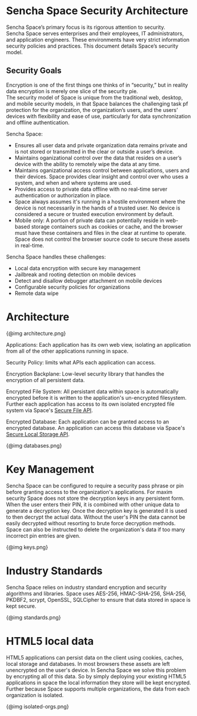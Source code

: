 # Sencha Space Security Architecture

Sencha Space’s primary focus is its rigorous attention to security.  
Sencha Space serves enterprises and their employees, IT administrators, 
and application engineers. These environments have very strict 
information security policies and practices. This document 
details Space’s security model.


## Security Goals

Encryption is one of the first things one thinks of in
“security,” but in reality data encryption is merely one slice of the security pie.  
The security model of Space is unique from the traditional web, desktop, 
and mobile security models, in that Space balances the challenging task pf protection
for the organization, the organization’s users, and the users’ devices 
with flexibility and ease of use, particularly for data synchronization 
and offline authentication.  

Sencha Space:

<ul>
<li>Ensures all user data and private organization data
remains private and is not stored or 
transmitted in the clear or outside a user’s device.</li>
<li>Maintains oganizational control over the data that resides 
on a user’s device with the ability to remotely wipe the data at any time.</li>
<li>Maintains oganizational access control between applications, 
users and their devices. Space provides clear insight and control over who 
uses a system, and when and where systems are used.</li>
<li>Provides access to private data offline with no 
real-time server authentication or authorization in place.</li>
<li>Space always assumes it's running in a hostile environment 
where the device is not necessarily in the hands of a trusted user.  
No device is considered a secure or trusted execution 
environment by default.</li>
<li>Mobile only: A portion of private data can potentially reside 
in web-based storage containers such as cookies or cache, and the 
browser must have these containers and files in the clear at runtime 
to operate. Space does not control the browser source code 
to secure these assets in real-time.</li>
</ul>

Sencha Space handles these challenges:

<ul>
<li>Local data encryption with secure key management</li>
<li>Jailbreak and rooting detection on mobile devices</li>
<li>Detect and disallow debugger attachment on mobile devices</li>
<li>Configurable security policies for organizations</li>
<li>Remote data wipe</li>
</ul>

# Architecture

{@img architecture.png}

Applications: Each application has its own web view, isolating an application from all of the other applications running in space.

Security Policy: limits what APIs each application can access.

Encryption Backplane: Low-level security library that handles the encryption of all persistent data.

Encrypted File System: All persistant data within space is automatically encrypted before it is written to the application's un-encrypted filesystem.  Further each application has access to its own isolated encrypted file system via Space's <a href="#!/guide/secure_file_api">Secure File API</a>.

Encrypted Database: Each application can be granted access to an encrypted database. An application can access this database via Space's <a href="#!/guide/sec_lcl_strg">Secure Local Storage API</a>.

{@img databases.png}


# Key Management

Sencha Space can be configured to require a security pass phrase or pin before granting access to the organization's applications. For maxim security Space does not store the decryption keys in any persistent form. When the user enters their PIN, it is combined with other unique data to generate a decryption key. Once the decryption key is generated it is used to then decrypt the actual data. Without the user's PIN the data cannot be easily decrypted without resorting to brute force decryption methods. Space can also be instructed to delete the organization's data if too many incorrect pin entries are given.

{@img keys.png}

# Industry Standards

Sencha Space relies on industry standard encryption and security algorithms and libraries. 
Space uses AES-256, HMAC-SHA-256, SHA-256, PKDBF2, scrypt, OpenSSL, SQLCipher to ensure that data stored in space is kept secure.

{@img standards.png}


# HTML5 local data 

HTML5 applications can persist data on the client using cookies, caches, local storage and databases. In most browsers these assets are left unencrypted on the user's device. In Sencha Space we solve this problem by encrypting all of this data. So by simply deploying your existing HTML5 applications in space the local information they store will be kept encrypted. Further because Space supports multiple organizations, the data from each organization is isolated. 

{@img isolated-orgs.png}


